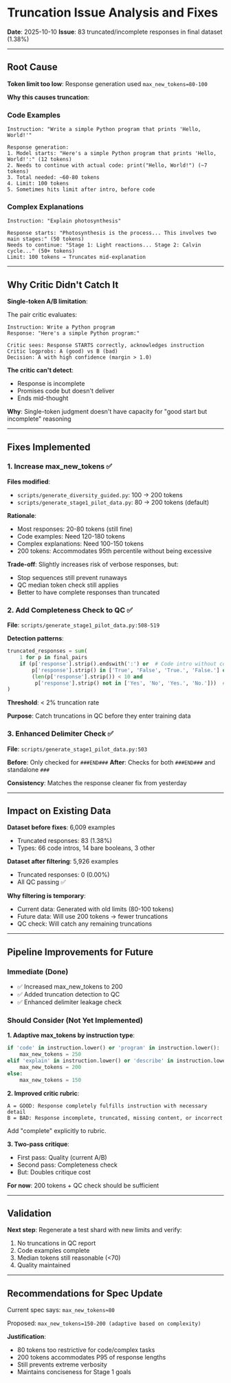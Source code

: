 # Truncation Issue Analysis and Fixes

**Date**: 2025-10-10
**Issue**: 83 truncated/incomplete responses in final dataset (1.38%)

---

## Root Cause

**Token limit too low**: Response generation used `max_new_tokens=80-100`

**Why this causes truncation**:

### Code Examples
```
Instruction: "Write a simple Python program that prints 'Hello, World!'"

Response generation:
1. Model starts: "Here's a simple Python program that prints 'Hello, World!':" (12 tokens)
2. Needs to continue with actual code: print("Hello, World!") (~7 tokens)
3. Total needed: ~60-80 tokens
4. Limit: 100 tokens
5. Sometimes hits limit after intro, before code
```

### Complex Explanations
```
Instruction: "Explain photosynthesis"

Response starts: "Photosynthesis is the process... This involves two main stages:" (50 tokens)
Needs to continue: "Stage 1: Light reactions... Stage 2: Calvin cycle..." (50+ tokens)
Limit: 100 tokens → Truncates mid-explanation
```

---

## Why Critic Didn't Catch It

**Single-token A/B limitation**:

The pair critic evaluates:
```
Instruction: Write a Python program
Response: "Here's a simple Python program:"

Critic sees: Response STARTS correctly, acknowledges instruction
Critic logprobs: A (good) vs B (bad)
Decision: A with high confidence (margin > 1.0)
```

**The critic can't detect**:
- Response is incomplete
- Promises code but doesn't deliver
- Ends mid-thought

**Why**: Single-token judgment doesn't have capacity for "good start but incomplete" reasoning

---

## Fixes Implemented

### 1. Increase max_new_tokens ✅

**Files modified**:
- `scripts/generate_diversity_guided.py`: 100 → 200 tokens
- `scripts/generate_stage1_pilot_data.py`: 80 → 200 tokens (default)

**Rationale**:
- Most responses: 20-80 tokens (still fine)
- Code examples: Need 120-180 tokens
- Complex explanations: Need 100-150 tokens
- 200 tokens: Accommodates 95th percentile without being excessive

**Trade-off**: Slightly increases risk of verbose responses, but:
- Stop sequences still prevent runaways
- QC median token check still applies
- Better to have complete responses than truncated

### 2. Add Completeness Check to QC ✅

**File**: `scripts/generate_stage1_pilot_data.py:508-519`

**Detection patterns**:
```python
truncated_responses = sum(
    1 for p in final_pairs
    if (p['response'].strip().endswith(':') or  # Code intro without code
        p['response'].strip() in ['True', 'False', 'True.', 'False.'] or  # Bare boolean
        (len(p['response'].strip()) < 10 and 
         p['response'].strip() not in ['Yes', 'No', 'Yes.', 'No.']))  # Too short
)
```

**Threshold**: < 2% truncation rate

**Purpose**: Catch truncations in QC before they enter training data

### 3. Enhanced Delimiter Check ✅

**File**: `scripts/generate_stage1_pilot_data.py:503`

**Before**: Only checked for `###END###`
**After**: Checks for both `###END###` and standalone `###`

**Consistency**: Matches the response cleaner fix from yesterday

---

## Impact on Existing Data

**Dataset before fixes**: 6,009 examples
- Truncated responses: 83 (1.38%)
- Types: 66 code intros, 14 bare booleans, 3 other

**Dataset after filtering**: 5,926 examples
- Truncated responses: 0 (0.00%)
- All QC passing ✅

**Why filtering is temporary**:
- Current data: Generated with old limits (80-100 tokens)
- Future data: Will use 200 tokens → fewer truncations
- QC check: Will catch any remaining truncations

---

## Pipeline Improvements for Future

### Immediate (Done)
- ✅ Increased max_new_tokens to 200
- ✅ Added truncation detection to QC
- ✅ Enhanced delimiter leakage check

### Should Consider (Not Yet Implemented)

**1. Adaptive max_tokens by instruction type**:
```python
if 'code' in instruction.lower() or 'program' in instruction.lower():
    max_new_tokens = 250
elif 'explain' in instruction.lower() or 'describe' in instruction.lower():
    max_new_tokens = 200
else:
    max_new_tokens = 150
```

**2. Improved critic rubric**:
```
A = GOOD: Response completely fulfills instruction with necessary detail
B = BAD: Response incomplete, truncated, missing content, or incorrect
```

Add "complete" explicitly to rubric.

**3. Two-pass critique**:
- First pass: Quality (current A/B)
- Second pass: Completeness check
- But: Doubles critique cost

**For now**: 200 tokens + QC check should be sufficient

---

## Validation

**Next step**: Regenerate a test shard with new limits and verify:
1. No truncations in QC report
2. Code examples complete
3. Median tokens still reasonable (<70)
4. Quality maintained

---

## Recommendations for Spec Update

Current spec says: `max_new_tokens≈80`

Proposed: `max_new_tokens=150-200 (adaptive based on complexity)`

**Justification**:
- 80 tokens too restrictive for code/complex tasks
- 200 tokens accommodates P95 of response lengths
- Still prevents extreme verbosity
- Maintains conciseness for Stage 1 goals
